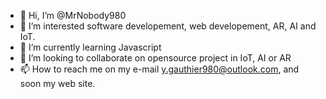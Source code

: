 - 👋 Hi, I’m @MrNobody980
- 👀 I’m interested software developement, web developement, AR, AI and IoT. 
- 🌱 I’m currently learning Javascript
- 💞️ I’m looking to collaborate on opensource project in IoT, AI or AR 
- 📫 How to reach me on my e-mail y.gauthier980@outlook.com, and soon my web site. 

<!---
MrNobody980/MrNobody980 is a ✨ special ✨ repository because its `README.md` (this file) appears on your GitHub profile.
You can click the Preview link to take a look at your changes.
--->

